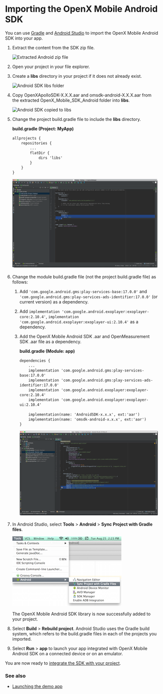 
Importing the OpenX Mobile Android SDK
======================================

You can use
[Gradle](https://developer.android.com/tools/building/plugin-for-gradle.html)
and [Android
Studio](http://developer.android.com/tools/studio/index.html) to import
the OpenX Mobile Android SDK into your app.

1.  Extract the content from the SDK zip file.

    ![Extracted Android zip
    file](res/android-importing-extract.png "Extracted Android zip file")

2.  Open your project in your file explorer.
3.  Create a **libs** directory in your project if it does not already
    exist.

    ![Android SDK libs
    folder](res/android-importing-libs.png "Android SDK libs folder")

4.  Copy OpenXApolloSDK-X.X.X.aar and omsdk-android-X.X.X.aar from the extracted OpenX\_Mobile\_SDK\_Android folder into **libs**.

    ![Android SDK copied to
    libs](res/android-importing-libs2.png "Android SDK copied to libs")

5.  Change the project build.gradle file to include the **libs**
    directory.

    **build.gradle (Project: MyApp)**

        allprojects {
            repositories {
                ...
                flatDir {
                    dirs 'libs'
                }
            }
        }
                    

    ![Android SDK import to project gradle](res/android-importing-project-gradle.png "Android SDK import to project gradle")

6.  Change the module build.gradle file (not the project build.gradle
    file) as follows:
    1.  Add `'com.google.android.gms:play-services-base:17.0.0'` and `'com.google.android.gms:play-services-ads-identifier:17.0.0'` (or current version) as a dependency.
    
    2. Add `implementation 'com.google.android.exoplayer:exoplayer-core:2.10.4'`, `implementation 'com.google.android.exoplayer:exoplayer-ui:2.10.4'` as a dependency.

    3.  Add the OpenX Mobile Android SDK .aar and OpenMeasurement SDK .aar file as a dependency.

        **build.gradle (Module: app)**

            dependencies {
                ...
                implementation 'com.google.android.gms:play-services-base:17.0.0'
                implementation 'com.google.android.gms:play-services-ads-identifier:17.0.0'
                implementation 'com.google.android.exoplayer:exoplayer-core:2.10.4'
                implementation 'com.google.android.exoplayer:exoplayer-ui:2.10.4'
           
                implementation(name: 'AndroidSDK-x.x.x', ext:'aar')
                implementation(name: 'omsdk-android-x.x.x', ext:'aar')
            }
                        

        ![Change module build.gradle file](res/android-importing-module-gradle.png "Change module build.gradle file")

7.  In Android Studio, select **Tools** \> **Android** \> **Sync Project
    with Gradle files**.

    ![](res/android_sdk_demo_app_sync_project_with_gradle.png)

    The OpenX Mobile Android SDK library is now successfully added to
    your project.

8.  Select **Build** \> **Rebuild project**. Android Studio uses the
    Gradle build system, which refers to the build.gradle files in each
    of the projects you imported.
    
9.  Select **Run** \> **app** to launch your app integrated with OpenX
    Mobile Android SDK on a connected device or on an emulator.

You are now ready to [integrate the SDK with your
project](android-sdk-integration.md).

### See also 

-   [Launching the demo app](android-sdk-demo-app-launch.md)
